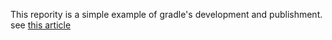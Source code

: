 This repority is a simple example of gradle's development and publishment. see [this article](https://ckitterl.github.io/gradle/2021/05/05/gradle-plugin%E5%85%A5%E9%97%A8/)
